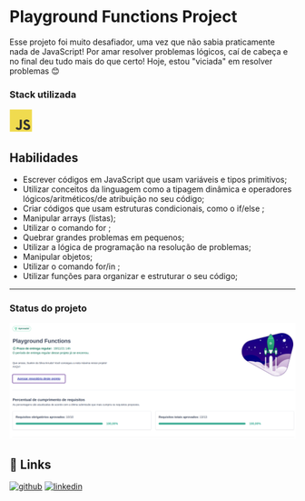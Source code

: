 # Playground Functions Project

Esse projeto foi muito desafiador, uma vez que não sabia praticamente nada de JavaScript! Por amar resolver problemas lógicos, caí de cabeça e no final deu tudo mais do que certo! Hoje, estou "viciada" em resolver problemas :blush:

### Stack utilizada
<img src="https://raw.githubusercontent.com/devicons/devicon/master/icons/javascript/javascript-original.svg" alt="javascript" width="40" height="40"/>

## Habilidades

- Escrever códigos em JavaScript que usam variáveis e tipos primitivos;
- Utilizar conceitos da linguagem como a tipagem dinâmica e operadores lógicos/aritméticos/de atribuição no seu código;
- Criar códigos que usam estruturas condicionais, como o if/else ;
- Manipular arrays (listas);
- Utilizar o comando for ;
- Quebrar grandes problemas em pequenos;
- Utilizar a lógica de programação na resolução de problemas;
- Manipular objetos;
- Utilizar o comando for/in ;
- Utilizar funções para organizar e estruturar o seu código;

---
### Status do projeto
![alt text](https://github.com/onyrius/second-project-trybe/blob/main/status-projeto.png?raw=true)

## 🔗 Links
[![github](https://img.shields.io/badge/my_portfolio-000?style=for-the-badge&logo=ko-fi&logoColor=white)](https://github.com/onyrius)
[![linkedin](https://img.shields.io/badge/linkedin-0A66C2?style=for-the-badge&logo=linkedin&logoColor=white)](https://www.linkedin.com/)


